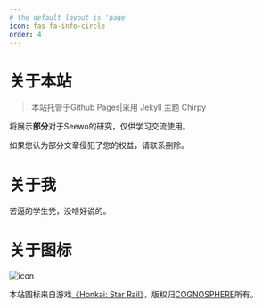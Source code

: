 ```yaml
---
# the default layout is 'page'
icon: fas fa-info-circle
order: 4
---
```

# 关于本站
> 本站托管于Github Pages|采用 Jekyll 主题 Chirpy

将展示**部分**对于Seewo的研究，仅供学习交流使用。

如果您认为部分文章侵犯了您的权益，请联系删除。

# 关于我
苦逼的学生党，没啥好说的。

# 关于图标
![icon](https://act-upload.mihoyo.com/sr-wiki/2024/02/07/279865110/987014201a7bb79d75a60d781345fa2e_3819627753028491345.png)

本站图标来自游戏[《Honkai: Star Rail》](https://hsr.hoyoverse.com/)，版权归[COGNOSPHERE](https://hoyoverse.com)所有。